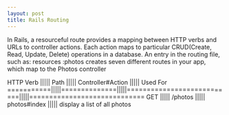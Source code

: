 ```yaml
---
layout: post
title: Rails Routing
---
```


In Rails, a resourceful route provides a mapping between HTTP verbs and URLs to controller actions. Each action maps to 
particular CRUD(Create, Read, Update, Delete) operations in a database. An entry in the routing file, such as: resources :photos 
creates seven different routes in your app, which map to the Photos controller

HTTP Verb  |||||     Path     |||||     Controller#Action     |||||  Used For  
===========|||||==============|||||===========================|||||=============================
GET        ||||| /photos      ||||| photos#index              ||||| display a list of all photos
